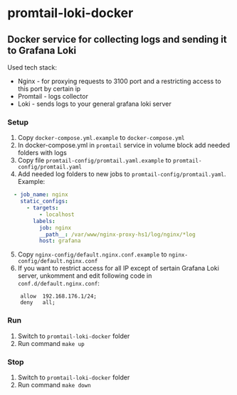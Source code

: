 # promtail-loki-docker

## Docker service for collecting logs and sending it to Grafana Loki
Used tech stack:
 - Nginx - for proxying requests to 3100 port and a restricting access to this port by certain ip
 - Promtail - logs collector
 - Loki - sends logs to your general grafana loki server

### Setup

1. Copy `docker-compose.yml.example` to `docker-compose.yml`
2. In docker-compose.yml in `promtail` service in volume block add needed folders with logs
3. Copy file `promtail-config/promtail.yaml.example` to `promtail-config/promtail.yaml`
4. Add needed log folders to new jobs to `promtail-config/promtail.yaml`. Example:
~~~yaml
  - job_name: nginx
    static_configs:
      - targets:
          - localhost
        labels:
          job: nginx
          __path__: /var/www/nginx-proxy-hs1/log/nginx/*log
          host: grafana
~~~
5. Copy `nginx-config/default.nginx.conf.example` to `nginx-config/default.nginx.conf`
6. If you want to restrict access for all IP except of sertain Grafana Loki server, unkomment and edit following code in `conf.d/default.nginx.conf`:
~~~nginx configuration
    allow  192.168.176.1/24;
    deny   all;
~~~

### Run

1. Switch to `promtail-loki-docker`  folder
2. Run command `make up`

### Stop

1. Switch to `promtail-loki-docker`  folder
2. Run command `make down`